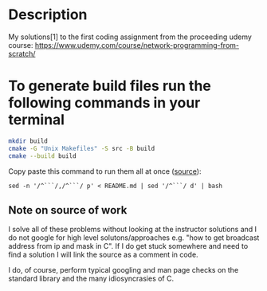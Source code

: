 # Description

My solutions[1] to the first coding assignment from the proceeding udemy course:
https://www.udemy.com/course/network-programming-from-scratch/

# To generate build files run the following commands in your terminal

```bash
mkdir build
cmake -G "Unix Makefiles" -S src -B build
cmake --build build
```

Copy paste this command to run them all at once ([source](https://unix.stackexchange.com/questions/61139/extract-triple-backtick-fenced-code-block-excerpts-from-markdown-file)):

`sed -n '/^```/,/^```/ p' < README.md | sed '/^```/ d' | bash`

## Note on source of work

I solve all of these problems without looking at the instructor solutions and I do not google for
high level solutons/approaches e.g. "how to get broadcast address from ip and mask in C". If I do
get stuck somewhere and need to find a solution I will link the source as a comment in code.

I do, of course, perform typical googling and man page checks on the standard library and the many
idiosyncrasies of C.
